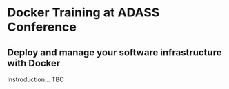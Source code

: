 # Docker Training at ADASS Conference
## Deploy and manage your software infrastructure with Docker

Instroduction... TBC

